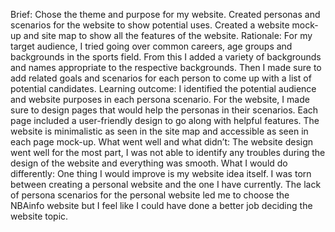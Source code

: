 Brief:
Chose the theme and purpose for my website. Created personas and scenarios for the website to show potential uses. Created a website mock-up and site map to show all the features of the website.
Rationale:
For my target audience, I tried going over common careers, age groups and backgrounds in the sports field. From this I added a variety of backgrounds and names appropriate to the respective backgrounds. Then I made sure to add related goals and scenarios for each person to come up with a list of potential candidates.
Learning outcome:
I identified the potential audience and website purposes in each persona scenario. For the website, I made sure to design pages that would help the personas in their scenarios. Each page included a user-friendly design to go along with helpful features. The website is minimalistic as seen in the site map and accessible as seen in each page mock-up.
What went well and what didn’t:
The website design went well for the most part, I was not able to identify any troubles during the design of the website and everything was smooth.
What I would do differently:
One thing I would improve is my website idea itself. I was torn between creating a personal website and the one I have currently. The lack of persona scenarios for the personal website led me to choose the NBAinfo website but I feel like I could have done a better job deciding the website topic.